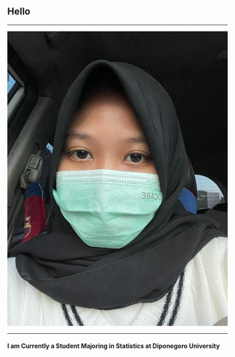 ## Hello

---
<img src="ipin.jpeg?raw=true"/>

---
#### I am Currently a Student Majoring in Statistics at Diponegoro University
<!-- Remove above link if you don't want to attibute -->
